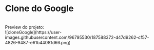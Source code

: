 # Clone do Google
<br>
Preview do projeto:
<br>
![cloneGoogle](https://user-images.githubusercontent.com/96795530/187588372-d47d9262-cf57-4826-9487-e61b44081d66.png)
